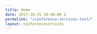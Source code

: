```yaml
---
title: Home
date: 2017-10-25 18:40:00 Z
permalink: "/conference-services-test/"
layout: conferenceservices
---
```


